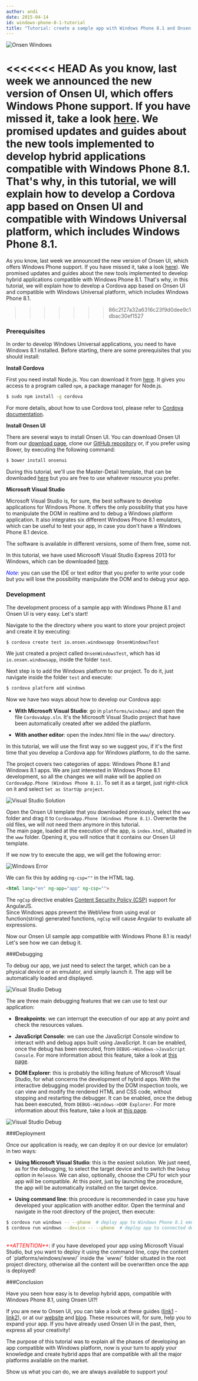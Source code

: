 ```yaml
---
author: andi
date: 2015-04-14
id: windows-phone-8-1-tutorial
title: "Tutorial: create a sample app with Windows Phone 8.1 and Onsen UI"
---
```


![Onsen Windows](/blog/content/images/2015/Apr/onsen_windows.png)

<<<<<<< HEAD
As you know, last week we announced the new version of Onsen UI, which offers Windows Phone support. If you have missed it, take a look [here](http://onsen.io/blog/onsen-ui-supports-windows-phone/). We promised updates and guides about the new tools implemented to develop hybrid applications compatible with Windows Phone 8.1. That's why, in this tutorial, we will explain how to develop a Cordova app based on Onsen UI and compatible with Windows Universal platform, which includes Windows Phone 8.1.
=======
As you know, last week we announced the new version of Onsen UI, which offers Windows Phone support. If you have missed it, take a look [here](http://onsen.io/blog/onsen-ui-supports-windows-phone/)). We promised updates and guides about the new tools implemented to develop hybrid applications compatible with Windows Phone 8.1. That's why, in this tutorial, we will explain how to develop a Cordova app based on Onsen UI and compatible with Windows Universal platform, which includes Windows Phone 8.1.
>>>>>>> 86c2f27a32a6316c23f9d0dee9c1dbac30ef1527

<!-- more -->

### Prerequisites

In order to develop Windows Universal applications, you need to have Windows 8.1 installed.
Before starting, there are some prerequisites that you should install:

**Install Cordova**

First you need install Node.js. You can download it from [here](https://nodejs.org/). It gives you access to a program called `npm`, a package manager for Node.js.

```bash
$ sudo npm install -g cordova
```

For more details, about how to use Cordova tool, please refer to [Cordova documentation](https://cordova.apache.org/docs/en/edge/index.html).

**Install Onsen UI**

There are several ways to install Onsen UI. You can download Onsen UI from our [download page](http://onsen.io/download.html), clone our [GitHub repository](https://github.com/OnsenUI/OnsenUI) or, if you prefer using Bower, by executing the following command:

```bash
$ bower install onsenui
```

During this tutorial, we'll use the Master-Detail template, that can be downloaded [here](http://onsen.io/OnsenUI/project_templates/onsen_master_detail.zip) but you are free to use whatever resource you prefer.

**Microsoft Visual Studio**

Microsoft Visual Studio is, for sure, the best software to develop applications for Windows Phone. It offers the only possibility that you have to manipulate the DOM in realtime and to debug a Windows platform application. It also integrates six different Windows Phone 8.1 emulators, which can be useful to test your app, in case you don't have a Windows Phone 8.1 device.

The software is available in different versions, some of them free, some not.

In this tutorial, we have used Microsoft Visual Studio Express 2013 for Windows, which can be downloaded [here](http://go.microsoft.com/?linkid=9832256).

<i style="color: blue">Note</i>: you can use the IDE or text editor that you prefer to write your code but you will lose the possibility manipulate the DOM and to debug your app.


### Development

The development process of a sample app with Windows Phone 8.1 and Onsen UI is very easy. Let's start!

Navigate to the the directory where you want to store your project project and create it by executing:

```bash
$ cordova create test io.onsen.windowsapp OnsenWindowsTest
```

We just created a project called `OnsenWindowsTest`, which has id `io.onsen.windowsapp`, inside the folder `test`.

Next step is to add the Windows platform to our project. To do it, just navigate inside the folder `test` and execute:

```bash
$ cordova platform add windows
```

Now we have two ways about how to develop our Cordova app:

* **With Microsoft Visual Studio**: go in `platforms/windows/` and open the file `CordovaApp.sln`. It's the Microsoft Visual Studio project that have been automatically created after we added the platform.

* **With another editor**: open the index.html file in the `www/` directory.

In this tutorial, we will use the first way so we suggest you, if it's the first time that you develop a Cordova app for Windows platform, to do the same.

The project covers two categories of apps: Windows Phone 8.1 and Windows 8.1 apps. We are just interested in Windows Phone 8.1 development, so all the changes we will make will be applied on `CordovaApp.Phone (Windows Phone 8.1)`. To set it as a target, just right-click on it and select `Set as StartUp project`.

![Visual Studio Solution](/blog/content/images/2015/Apr/vs_solution.png)

Open the Onsen UI template that you downloaded previously, select the `www` folder and drag it to `CordovaApp.Phone (Windows Phone 8.1)`. Overwrite the old files, we will not need them anymore in this tutorial.
<br>
The main page, loaded at the execution of the app, is `index.html`, situated in the `www` folder. Opening it, you will notice that it contains our Onsen UI template.

If we now try to execute the app, we will get the following error:

![Windows Error](/blog/content/images/2015/Apr/windows_error.png)

We can fix this by adding `ng-csp=""` in the HTML tag.

```html
<html lang="en" ng-app="app" ng-csp="">
``` 

The `ngCsp` directive enables [Content Security Policy (CSP)](https://developer.mozilla.org/en-US/docs/Web/Security/CSP) support for AngularJS.
<br>
Since Windows apps prevent the WebView from using eval or function(string) generated functions, `ngCsp` will cause Angular to evaluate all expressions.

Now our Onsen UI sample app compatible with Windows Phone 8.1 is ready! Let's see how we can debug it.

###Debugging

To debug our app, we just need to select the target, which can be a physical device or an emulator, and simply launch it. The app will be automatically loaded and displayed.

![Visual Studio Debug](/blog/content/images/2015/Apr/vs_debug.png)

The are three main debugging features that we can use to test our application:

* **Breakpoints**: we can interrupt the execution of our app at any point and check the resources values.

* **JavaScript Console**: we can use the JavaScript Console window to interact with and debug apps built using JavaScript. It can be enabled, once the debug has been executed, from `DEBUG->Windows->JavaScript Console`. For more information about this feature, take a look at [this page](https://msdn.microsoft.com/en-us/library/windows/apps/dn688631.aspx).

* **DOM Explorer**: this is probably the killing feature of Microsoft Visual Studio, for what concerns the development of hybrid apps. With the interactive debugging model provided by the DOM inspection tools, we can view and modify the rendered HTML and CSS code, without stopping and restarting the debugger. It can be enabled, once the debug has been executed, from `DEBUG->Windows->DOM Explorer`. For more information about this feature, take a look at [this page](https://msdn.microsoft.com/en-us/library/windows/apps/hh441474.aspx).

![Visual Studio Debug](/blog/content/images/2015/Apr/vs_debug2.png)

###Deployment

Once our application is ready, we can deploy it on our device (or emulator) in two ways:

* **Using Microsoft Visual Studio**: this is the easiest solution. We just need, as for the debugging, to select the target device and to switch the `Debug` option in `Release`. We can also, optionally, choose the CPU for wich your app will be compatible. At this point, just by launching the procedure, the app will be automatically installed on the target device.

* **Using command line**: this procedure is recommended in case you have developed your application with another editor. Open the terminal and navigate in the root directory of the project, then execute: 

```bash
$ cordova run windows -- --phone  # deploy app to Windows Phone 8.1 emulator
$ cordova run windows --device -- --phone  # deploy app to connected device
```

<br>
<i style="color: red">**ATTENTION**</i>: if you have developed your app using Microsoft Visual Studio, but you want to deploy it using the command line, copy the content of `platforms/windows/www/` inside the `www/` folder situated in the root project directory, otherwise all the content will be overwritten once the app is deployed!

###Conclusion

Have you seen how easy is to develop hybrid apps, compatible with Windows Phone 8.1, using Onsen UI?!

If you are new to Onsen UI, you can take a look at these guides ([link1](http://onsen.io/blog/developing-hybrid-mobile-apps-with-onsen-ui/) - [link2](http://onsen.io/blog/onsen-ui-google-maps-javascript-api-v3-angularjs-sample-application/)), or at our [website](http://onsen.io/) and [blog](http://onsen.io/blog/). These resources will, for sure, help you to expand your app. If you have already used Onsen UI in the past, then, express all your creativity!

The purpose of this tutorial was to explain all the phases of developing an app compatible with Windows platform, now is your turn to apply your knowledge and create hybrid apps that are compatible with all the major platforms available on the market.

Show us what you can do, we are always available to support you!
